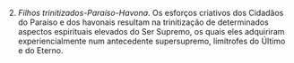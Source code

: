 ﻿2. <I>Filhos trinitizados-Paraíso-Havona</I>. Os esforços criativos dos Cidadãos do Paraíso e dos havonais resultam na trinitização de determinados aspectos espirituais elevados do Ser Supremo, os quais eles adquiriram experiencialmente num antecedente supersupremo, limítrofes do Último e do Eterno.
